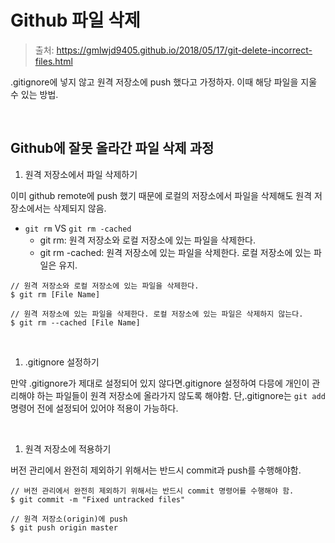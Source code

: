 # Github 파일 삭제

> 출처: https://gmlwjd9405.github.io/2018/05/17/git-delete-incorrect-files.html

.gitignore에 넣지 않고 원격 저장소에 push 했다고 가정하자. 이때 해당 파일을 지울 수 있는 방법.

<br/>

## Github에 잘못 올라간 파일 삭제 과정

1. 원격 저장소에서 파일 삭제하기

이미 github remote에 push 했기 때문에 로컬의 저장소에서 파일을 삭제해도 원격 저장소에서는 삭제되지 않음.

- `git rm` VS `git rm -cached`
  - git rm: 원격 저장소와 로컬 저장소에 있는 파일을 삭제한다.
  - git rm -cached: 원격 저장소에 있는 파일을 삭제한다. 로컬 저장소에 있는 파일은 유지.

```shell
// 원격 저장소와 로컬 저장소에 있는 파일을 삭제한다.
$ git rm [File Name]

// 원격 저장소에 있는 파일을 삭제한다. 로컬 저장소에 있는 파일은 삭제하지 않는다.
$ git rm --cached [File Name]
```

<br/>

1. .gitignore 설정하기

만약 .gitignore가 제대로 설정되어 있지 않다면.gitignore 설정하여 다믕에 개인이 관리해야 하는 파일들이 원격 저장소에 올라가지 않도록 해야함. 단,.gitignore는 `git add` 명령어 전에 설정되어 있어야 적용이 가능하다.

<br/>

1. 원격 저장소에 적용하기

버전 관리에서 완전히 제외하기 위해서는 반드시 commit과 push를 수행해야함.

```shell
// 버전 관리에서 완전히 제외하기 위해서는 반드시 commit 명령어를 수행해야 함.
$ git commit -m "Fixed untracked files"

// 원격 저장소(origin)에 push
$ git push origin master
```
